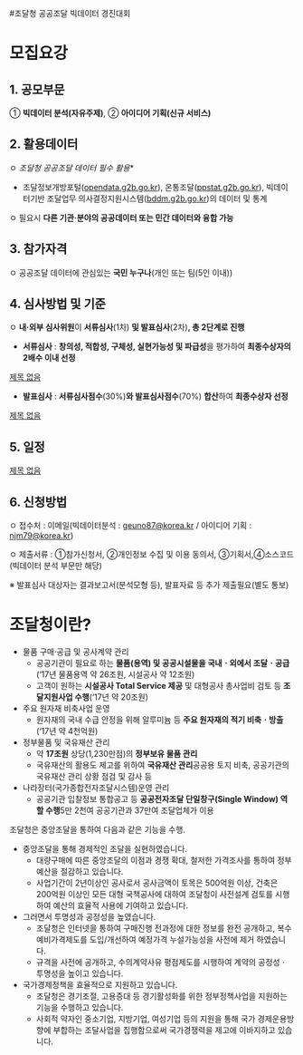 #조달청 공공조달 빅데이터 경진대회
# **모집요강**

## 1. 공모부문

① **빅데이터 분석(자유주제)**, ② **아이디어 기획(신규 서비스)**

## 2. 활용데이터

ㅇ **조달청 공공조달 데이터* 필수 활용**

* 조달정보개방포털([opendata.g2b.go.kr](http://opendata.g2b.go.kr)), 온통조달([ppstat.g2b.go.kr](http://ppstat.g2b.go.kr)), 빅데이터기반 조달업무 의사결정지원시스템([bddm.g2b.go.kr](http://bddm.g2b.go.kr))의 데이터 및 통계

ㅇ 필요시 **다른 기관·분야의 공공데이터 또는 민간 데이터와 융합 가능**

## 3. 참가자격

ㅇ 공공조달 데이터에 관심있는 **국민 누구나**(개인 또는 팀(5인 이내))

## 4. 심사방법 및 기준

ㅇ **내·외부 심사위원**이 **서류심사**(1차) **및 발표심사**(2차)**, 총 2단계로 진행**

- **서류심사** : **창의성, 적합성, 구체성, 실현가능성 및 파급성**을 평가하여 **최종수상자의 2배수 이내 선정**

[제목 없음](https://www.notion.so/8c0588687c3f4440844f29c88be72a57)

- **발표심사** : **서류심사점수**(30%)**와 발표심사점수**(70%) **합산**하여 **최종수상자 선정**

[제목 없음](https://www.notion.so/700b323ed2a948c99c8e5ba440f0e372)

## 5. 일정

[제목 없음](https://www.notion.so/5ce8460d01b241a2baaaa60de83e0ae4)

## 6. 신청방법

ㅇ 접수처 : 이메일(빅데이터분석 : geuno87@korea.kr / 아이디어 기획 : njm79@korea.kr)

ㅇ 제출서류 : ①참가신청서, ②개인정보 수집 및 이용 동의서, ③기획서,④소스코드(빅데이터 분석 부문만 해당)

※ 발표심사 대상자는 결과보고서(분석모형 등), 발표자료 등 추가 제출필요(별도 통보)

# 조달청이란?

- 물품 구매·공급 및 공사계약 관리
    - 공공기관이 필요로 하는 **물품(용역) 및 공공시설물을 국내ㆍ외에서 조달ㆍ공급**(‘17년 물품용역 약 26조원, 시설공사 약 12조원)
    - 고객이 원하는 **시설공사 Total Service 제공** 및 대형공사 총사업비 검토 등 **조달지원사업 수행**(‘17년 약 20조원)
- 주요 원자재 비축사업 운영
    - 원자재의 국내 수급 안정을 위해 알루미늄 등 **주요 원자재의 적기 비축ㆍ방출**(‘17년 약 4천억원)
- 정부물품 및 국유재산 관리
    - 약 **17조원** 상당(1,230만점)의 **정부보유 물품 관리**
    - 국유재산의 활용도 제고를 위하여 **국유재산 관리**공공용 토지 비축, 공공기관의 국유재산 관리 상황 점검 및 감사 등
- 나라장터(국가종합전자조달시스템)운영 관리
    - 공공기관 입찰정보 통합공고 등 **공공전자조달 단일창구(Single Window) 역할 수행**5만 2천여 공공기관과 37만여 조달업체가 이용
    

조달청은 중앙조달을 통하여 다음과 같은 기능을 수행.

- 중앙조달을 통해 경제적인 조달을 실현하였습니다.
    - 대량구매에 따른 중앙조달의 이점과 경쟁 확대, 철저한 가격조사를 통하여 정부예산을 절감하고 있습니다.
    - 사업기간이 2년이상인 공사로서 공사금액이 토목은 500억원 이상, 건축은 200억원 이상인 모든 대형 국책공사에 대하여 조달청이 사전설계 검토를 시행하여 예산의 효율적 사용에 기여하고 있습니다.
- 그러면서 투명성과 공정성을 높였습니다.
    - 조달청은 인터넷을 통하여 구매진행 전과정에 대한 정보를 완전 공개하고, 복수예비가격제도를 도입/개선하여 예정가격 누설가능성을 사전에 제거 하였습니다.
    - 규격을 사전에 공개하고, 수의계약사유 평점제도를 시행하여 계약의 공정성ㆍ투명성을 높이고 있습니다.
- 국가경제정책을 효율적으로 지원하고 있습니다.
    - 조달청은 경기조절, 고용증대 등 경기활성화를 위한 정부정책사업을 지원하는 기능을 수행하고 있습니다.
    - 사회적 약자인 중소기업, 지방기업, 여성기업 등의 지원을 통해 국가 경제운용방향에 부합하는 조달사업을 집행함으로써 국가경쟁력을 제고에 이바지하고 있습니다.
